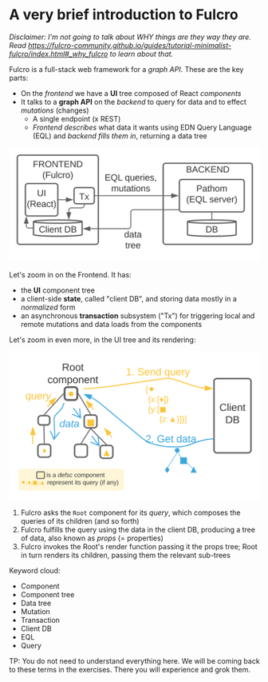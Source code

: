# A very brief introduction to Fulcro

_Disclaimer: I'm not going to talk about WHY things are they way they are. Read https://fulcro-community.github.io/guides/tutorial-minimalist-fulcro/index.html#_why_fulcro to learn about that._

Fulcro is a full-stack web framework for a _graph API_. These are the key parts:

* On the _frontend_ we have a **UI** tree composed of React _components_
* It talks to a **graph API** on the _backend_ to query for data and to effect _mutations_ (changes)
  * A single endpoint (x REST)
  * _Frontend describes_ what data it wants using EDN Query Language (EQL) and _backend fills them in_, returning a data tree

![](./fulcro-system-view.svg)

Let's zoom in on the Frontend. It has:

* the **UI** component tree
* a client-side **state**, called "client DB", and storing data mostly in a _normalized_ form
* an asynchronous **transaction** subsystem ("Tx") for triggering local and remote mutations and data loads from the components

Let's zoom in even more, in the UI tree and its rendering:

![](./fulcro-ui-query-data.svg)

1. Fulcro asks the `Root` component for its _query_, which composes the queries of its children (and so forth)
2. Fulcro fulfills the query using the data in the client DB, producing a tree of data, also known as _props_ (= properties)
3. Fulcro invokes the Root's render function passing it the props tree; Root in turn renders its children, passing them the relevant sub-trees

Keyword cloud:

* Component
* Component tree
* Data tree
* Mutation
* Transaction
* Client DB
* EQL
* Query

TP: You do not need to understand everything here. We will be coming back to these terms in the exercises. There you will experience and grok them.